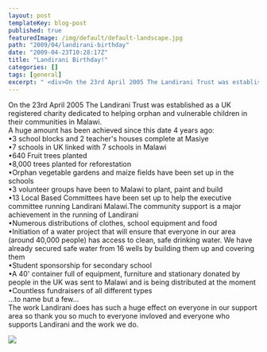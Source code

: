 ```yaml
---
layout: post
templateKey: blog-post
published: true
featuredImage: /img/default/default-landscape.jpg
path: "2009/04/landirani-birthday"
date: "2009-04-23T10:28:17Z"
title: "Landirani Birthday!"
categories: []
tags: [general]
excerpt: " <div>On the 23rd April 2005 The Landirani Trust was established as a UK registered charity dedicat..."
---
```


<div>On the 23rd April 2005 The Landirani Trust was established as a UK registered charity dedicated to helping orphan and vulnerable children in their communities in Malawi.</div>

<div>
</div>

<div>A huge amount has been achieved since this date 4 years ago:</div>

<div>
</div>

<div>•3 school blocks and 2 teacher's houses complete at Masiye</div>

<div>•7 schools in UK linked with 7 schools in Malawi</div>

<div>•640 Fruit trees planted</div>

<div>•8,000 trees planted for reforestation</div>

<div>•Orphan vegetable gardens and maize fields have been set up in the schools</div>

<div>•3 volunteer groups have been to Malawi to plant, paint and build</div>

<div>•13 Local Based Committees have been set up to help the executive committee running Landirani Malawi.The community support is a major achievement in the running of Landirani</div>

<div>•Numerous distributions of clothes, school equipment and food</div>

<div>•Initiation of a water project that will ensure that everyone in our area (around 40,000 people) has access to clean, safe drinking water. We have already secured safe water from 16 wells by building them up and covering them</div>

<div>•Student sponsorship for secondary school</div>

<div>•A 40' container full of equipment, furniture and stationary donated by people in the UK was sent to Malawi and is being distributed at the moment</div>

<div>•Countless fundraisers of all different types</div>

<div></div>

<div>...to name but a few...</div>

<div>
</div>

<div>The work Landirani does has such a huge effect on everyone in our support area so thank you so much to everyone invloved and everyone who supports Landirani and the work we do.</div>

![](https://www.landirani.org/image_library/news/full_size/499553498c637img_5642.jpg)
